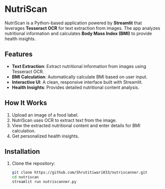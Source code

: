 # NutriScan 

NutriScan is a Python-based application powered by **Streamlit** that leverages **Tesseract OCR** for text extraction from images. The app analyzes nutritional information and calculates **Body Mass Index (BMI)** to provide health insights. 

## Features
- **Text Extraction**: Extract nutritional information from images using Tesseract OCR.
- **BMI Calculation**: Automatically calculate BMI based on user input.
- **Interactive UI**: A clean, responsive interface built with Streamlit.
- **Health Insights**: Provides detailed nutritional content analysis.

## How It Works
1. Upload an image of a food label.
2. NutriScan uses OCR to extract text from the image.
3. View the extracted nutritional content and enter details for BMI calculation.
4. Get personalized health insights.

## Installation

1. Clone the repository:
   ```bash
   git clone https://github.com/Shrutitiwari033/nutriscanner.git
   cd nutriscan
   streamlit run nutriscanner.py
